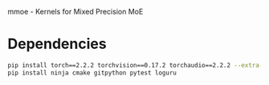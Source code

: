 mmoe - Kernels for Mixed Precision MoE

# Dependencies

```bash
pip install torch==2.2.2 torchvision==0.17.2 torchaudio==2.2.2 --extra-index-url https://download.pytorch.org/whl/cu121
pip install ninja cmake gitpython pytest loguru
```